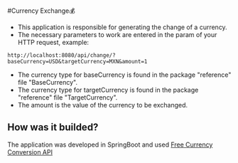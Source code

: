 #Currency Exchange💰
- This application is responsible for generating the change of a currency.
- The necessary parameters to work are entered in the param of your HTTP request, example:
```http
http://localhost:8080/api/change/?baseCurrency=USD&targetCurrency=MXN&amount=1
```
- The currency type for baseCurrency is found in the package "reference" file "BaseCurrency".
- The currency type for targetCurrency is found in the package "reference" file "TargetCurrency".
- The amount is the value of the currency to be exchanged.

## How was it builded?
The application was developed in SpringBoot and used [Free Currency Conversion API](https://freecurrencyapi.com/)




